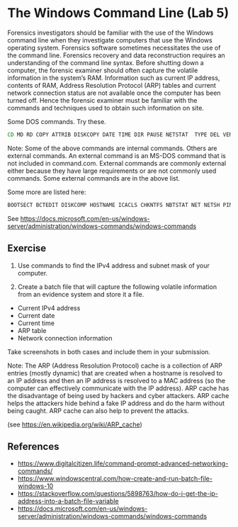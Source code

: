 # The Windows Command Line (Lab 5)


Forensics investigators should be familiar with the use of the Windows command line when they investigate computers that use the Windows operating system. Forensics software sometimes necessitates the use of the command line. Forensics recovery and data reconstruction requires an understanding of the command line syntax. Before shutting down a computer, the forensic examiner should often capture the volatile information in the system’s RAM. Information such as current IP address, contents of RAM, Address Resolution Protocol (ARP) tables and current network connection status are not available once the computer has been turned off. Hence the forensic examiner must be familiar with the commands and techniques used to obtain such information on site.

Some DOS commands. Try these.
```bat
CD MD RD COPY ATTRIB DISKCOPY DATE TIME DIR PAUSE NETSTAT  TYPE DEL VER DOSKEY PATH PROMPT LABEL VOL DEFRAG XCOPY ECHO REM MOVE EXIT FORMAT REN TREE MORE PRINT HELP IPCONFIG ARP CMD CALL CHCP CHKDSK CHOICE CLS ERASE DIR FC COMP FIND FOR IF MODE RECOVER SET SORT SUBST 
```

Note: Some of the above commands are internal commands. Others are external commands. An external command is an MS-DOS command that is not included in command.com. External commands are commonly external either because they have large requirements or are not commonly used commands. Some external commands are in the above list. 

Some more are listed here:
```bat
BOOTSECT BCTEDIT DISKCOMP HOSTNAME ICACLS CHKNTFS NBTSTAT NET NETSH PING NSLOOKUP ROUTE PATHPING SYSTEMINFO WMIC FTP TRACERT
```


See https://docs.microsoft.com/en-us/windows-server/administration/windows-commands/windows-commands



## Exercise

1)	Use commands to find the IPv4 address and subnet mask of your computer. 

2)	Create a batch file that will capture the following volatile information from an evidence system and store it a file.

* Current IPv4 address
* Current date
* Current time
* ARP table
* Network connection information

Take screenshots in both cases and include them in your submission.

Note: The ARP (Address Resolution Protocol) cache is a collection of ARP entries (mostly dynamic) that are created when a hostname is resolved to an IP address and then an IP address is resolved to a MAC address (so the computer can effectively communicate with the IP address). ARP cache has the disadvantage of being used by hackers and cyber attackers. ARP cache helps the attackers hide behind a fake IP address and do the harm without being caught. ARP cache can also help to prevent the attacks. 

(see https://en.wikipedia.org/wiki/ARP_cache)



## References

* https://www.digitalcitizen.life/command-prompt-advanced-networking-commands/
* https://www.windowscentral.com/how-create-and-run-batch-file-windows-10
* https://stackoverflow.com/questions/5898763/how-do-i-get-the-ip-address-into-a-batch-file-variable
* https://docs.microsoft.com/en-us/windows-server/administration/windows-commands/windows-commands
